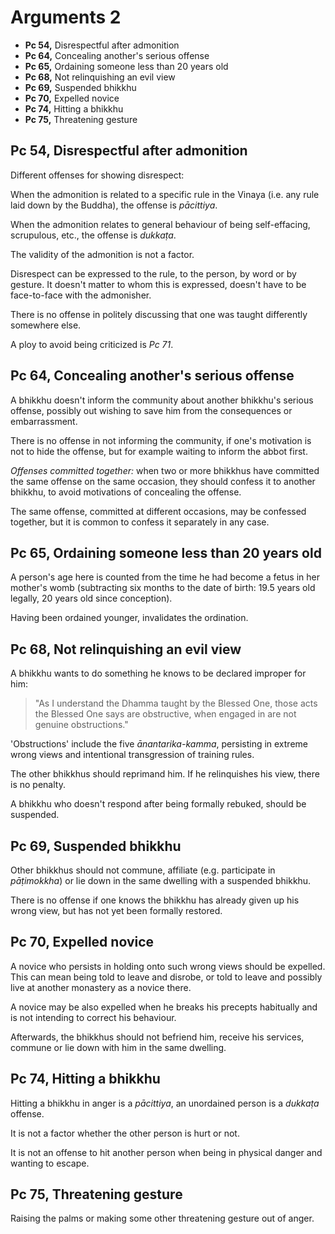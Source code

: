 # Arguments 2

-   **Pc 54,** Disrespectful after admonition
-   **Pc 64,** Concealing another's serious offense
-   **Pc 65,** Ordaining someone less than 20 years old
-   **Pc 68,** Not relinquishing an evil view
-   **Pc 69,** Suspended bhikkhu
-   **Pc 70,** Expelled novice
-   **Pc 74,** Hitting a bhikkhu
-   **Pc 75,** Threatening gesture

## Pc 54, Disrespectful after admonition

Different offenses for showing disrespect:

When the admonition is related to a specific rule in the Vinaya (i.e. any rule laid down by the Buddha), the offense is *pācittiya*.

When the admonition relates to general behaviour of being self-effacing, scrupulous, etc., the offense is *dukkaṭa*.

The validity of the admonition is not a factor.

Disrespect can be expressed to the rule, to the person, by word or by gesture.
It doesn't matter to whom this is expressed, doesn't have to be face-to-face
with the admonisher.

There is no offense in politely discussing that one was taught differently somewhere else.

A ploy to avoid being criticized is *Pc 71*.

## Pc 64, Concealing another's serious offense

A bhikkhu doesn't inform the community about another bhikkhu's serious offense,
possibly out wishing to save him from the consequences or embarrassment.

There is no offense in not informing the community, if one's motivation is not
to hide the offense, but for example waiting to inform the abbot first.

_Offenses committed together:_ when two or more bhikkhus have committed the same
offense on the same occasion, they should confess it to another bhikkhu, to
avoid motivations of concealing the offense.

The same offense, committed at different occasions, may be confessed together,
but it is common to confess it separately in any case.

## Pc 65, Ordaining someone less than 20 years old

A person's age here is counted from the time he had become a fetus in her
mother's womb (subtracting six months to the date of birth: 19.5 years old
legally, 20 years old since conception).

Having been ordained younger, invalidates the ordination.

## Pc 68, Not relinquishing an evil view

A bhikkhu wants to do something he knows to be declared improper for him:

> "As I understand the Dhamma taught by the Blessed One, those acts the Blessed
> One says are obstructive, when engaged in are not genuine obstructions."

'Obstructions' include the five *ānantarika-kamma*, persisting in extreme wrong
views and intentional transgression of training rules.

The other bhikkhus should reprimand him. If he relinquishes his view, there is
no penalty.

A bhikkhu who doesn't respond after being formally rebuked, should be suspended.

## Pc 69, Suspended bhikkhu

Other bhikkhus should not commune, affiliate (e.g. participate in _pāṭimokkha_)
or lie down in the same dwelling with a suspended bhikkhu.

There is no offense if one knows the bhikkhu has already given up his wrong
view, but has not yet been formally restored.

## Pc 70, Expelled novice

A novice who persists in holding onto such wrong views should be expelled. This
can mean being told to leave and disrobe, or told to leave and possibly live at
another monastery as a novice there.

A novice may be also expelled when he breaks his precepts habitually and is not
intending to correct his behaviour.

Afterwards, the bhikkhus should not befriend him, receive his services, commune
or lie down with him in the same dwelling.

## Pc 74, Hitting a bhikkhu

Hitting a bhikkhu in anger is a *pācittiya*, an unordained person is a *dukkaṭa*
offense.

It is not a factor whether the other person is hurt or not.

It is not an offense to hit another person when being in physical danger and
wanting to escape.

## Pc 75, Threatening gesture

Raising the palms or making some other threatening gesture out of anger.

